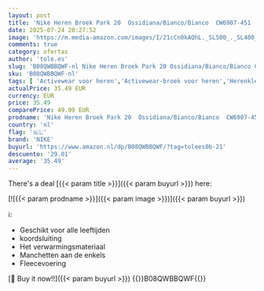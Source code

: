 ```yaml
---
layout: post
title: 'Nike Heren Broek Park 20  Ossidiana/Bianco/Bianco  CW6907-451  L'
date: 2025-07-24 20:27:52
image: 'https://m.media-amazon.com/images/I/21cCn0kAQhL._SL500_._SL400_.jpg'
comments: true
category: ofertas
author: 'tole.es'
slug: 'B08QWBBQWF-nl Nike Heren Broek Park 20 Ossidiana/Bianco/Bianco CW6907-451 L'
sku: 'B08QWBBQWF-nl'
tags: [ 'Activewear voor heren','Activewear-broek voor heren','Herenkleding','Herenmode','Joggingbroeken voor heren','Kleding, schoenen & sieraden','Kleding, schoenen en sieraden','Onderkleding atletiek heren','nike','🇳🇱', ]
actualPrice: 35.49 EUR
currency: EUR
price: 35.49
comparePrice: 49.99 EUR
prodname: 'Nike Heren Broek Park 20  Ossidiana/Bianco/Bianco  CW6907-451  L'
country: 'nl'
flag: '🇳🇱'
brand: 'NIKE'
buyurl: 'https://www.amazon.nl/dp/B08QWBBQWF/?tag=tolees0b-21'
descuento: '29.01'
average: '35.49'
---
```


There's a deal [{{< param title >}}]({{< param buyurl >}})  here:

[![{{< param prodname >}}]({{< param image >}})]({{< param buyurl >}})

ℹ️:

- Geschikt voor alle leeftijden
- koordsluiting
- Het verwarmingsmateriaal
- Manchetten aan de enkels
- Fleecevoering

[🛒 Buy it now!!]({{< param buyurl >}})
{{<world>}}B08QWBBQWF{{</world>}}
